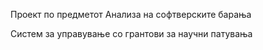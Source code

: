 Проект по предметот Анализа на софтверските барања

Систем за управување со грантови за научни патувања
